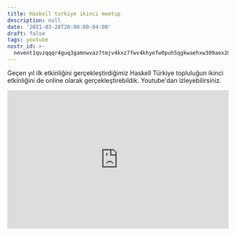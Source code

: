 ```yaml
---
title: Haskell turkiye ikinci meetup
description: null
date: '2021-03-28T20:00:00-04:00'
draft: false
tags: youtube
nostr_id: >-
  nevent1qvzqqqr4guq3gamnwvaz7tmjv4kxz7fwv4khyefw0puh5qgkwaehxw309aex2mrp0yhxummnw3ezucnpdejqqg9qa84j9r92p8jnu09fqeyaymxv4r5yu8z7yc8k20qgw9t8fjnrpq2k3cpx
---
```



Geçen yıl ilk etkinliğini gerçekleştirdiğimiz Haskell Türkiye topluluğun ikinci etkinliğini de online olarak gerçekleştirebildik. Youtube'dan izleyebilirsiniz.

<iframe style="width:100%" height="315" src="https://www.youtube.com/embed/kW0KjR40nII" title="YouTube video player" frameborder="0" allow="accelerometer; autoplay; clipboard-write; encrypted-media; gyroscope; picture-in-picture" allowfullscreen></iframe>

